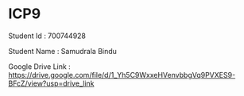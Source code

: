 # ICP9
Student Id : 700744928

Student Name : Samudrala Bindu

Google Drive Link : https://drive.google.com/file/d/1_Yh5C9WxxeHVenvbbgVq9PVXES9-BFcZ/view?usp=drive_link
